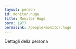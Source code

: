```yaml
---
layout: person
id: monitor.huge
title: Monitor Huge
born: 1977
permalink: /people/monitor.huge
---
```


Dettagli della persona 